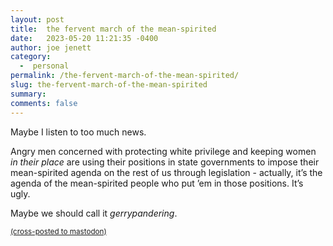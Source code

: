 ```yaml
---
layout: post
title:  the fervent march of the mean-spirited
date:   2023-05-20 11:21:35 -0400
author: joe jenett
category:
  -  personal
permalink: /the-fervent-march-of-the-mean-spirited/
slug: the-fervent-march-of-the-mean-spirited
summary: 
comments: false
---
```

<p>
Maybe I listen to too much news.
</p>
<p>
Angry men concerned with protecting white privilege and keeping women <em>in their place</em> are using their positions in state governments to impose their mean-spirited agenda on the rest of us through legislation - actually, it’s the agenda of the mean-spirited people who put ’em in those positions. It’s ugly.
</p>
<p>
Maybe we should call it <em>gerrypandering</em>.
</p>

<a href="https://brid.gy/publish/mastodon"><small>(cross-posted to mastodon)</small></a>